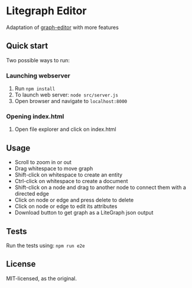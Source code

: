 # Litegraph Editor

Adaptation of [graph-editor](https://github.com/kldtz/graph-editor) with more features


## Quick start 

Two possible ways to run:
### Launching webserver
1) Run `npm install`
2) To launch web server: `node src/server.js`
3) Open browser and navigate to `localhost:8000`

### Opening index.html
1) Open file explorer and click on index.html

## Usage
* Scroll to zoom in or out
* Drag whitespace to move graph  
* Shift-click on whitespace to create an entity
* Ctrl-click on whitespace to create a document 
* Shift-click on a node and drag to another node to connect them with a directed edge
* Click on node or edge and press delete to delete
* Click on node or edge to edit its attributes
* Download button to get graph as a LiteGraph json output


## Tests
Run the tests using: `npm run e2e`

## License
MIT-licensed, as the original.
